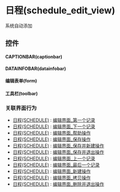 # 日程(schedule_edit_view)  <!-- {docsify-ignore-all} -->


系统自动添加



## 控件
#### CAPTIONBAR(captionbar)
#### DATAINFOBAR(datainfobar)
#### 编辑表单(form)
#### 工具栏(toolbar)


### 关联界面行为
  * [日程(SCHEDULE)](module/crm/schedule) : [编辑界面_第一个记录](module/crm/schedule#界面行为)
  * [日程(SCHEDULE)](module/crm/schedule) : [编辑界面_下一个记录](module/crm/schedule#界面行为)
  * [日程(SCHEDULE)](module/crm/schedule) : [编辑界面_帮助操作](module/crm/schedule#界面行为)
  * [日程(SCHEDULE)](module/crm/schedule) : [编辑界面_保存操作](module/crm/schedule#界面行为)
  * [日程(SCHEDULE)](module/crm/schedule) : [编辑界面_保存并新建操作](module/crm/schedule#界面行为)
  * [日程(SCHEDULE)](module/crm/schedule) : [编辑界面_保存并退出操作](module/crm/schedule#界面行为)
  * [日程(SCHEDULE)](module/crm/schedule) : [编辑界面_上一个记录](module/crm/schedule#界面行为)
  * [日程(SCHEDULE)](module/crm/schedule) : [编辑界面_最后一个记录](module/crm/schedule#界面行为)
  * [日程(SCHEDULE)](module/crm/schedule) : [编辑界面_新建操作](module/crm/schedule#界面行为)
  * [日程(SCHEDULE)](module/crm/schedule) : [编辑界面_拷贝操作](module/crm/schedule#界面行为)
  * [日程(SCHEDULE)](module/crm/schedule) : [编辑界面_删除并退出操作](module/crm/schedule#界面行为)

<script>
 const { createApp } = Vue
  createApp({
    data() {
      return {

      }
    }
  }).use(ElementPlus).mount('#app')
</script>